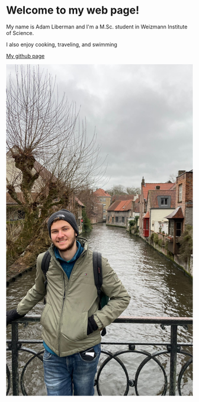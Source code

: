 # Welcome to my web page!

My name is Adam Liberman and I'm a M.Sc. student in Weizmann Institute of Science. 

I also enjoy cooking, traveling, and swimming

[My github page](https://github.com/AdamLiberman/AdamLiberman.github.io/tree/main)


![](PHOTO-2024-04-14-20-21-17.jpg)


